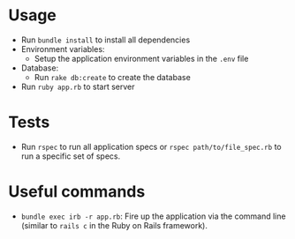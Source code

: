 # Usage
  - Run ``bundle install`` to install all dependencies
  - Environment variables:
    - Setup the application environment variables in the ``.env`` file
  - Database:
    - Run ``rake db:create`` to create the database
  - Run ``ruby app.rb`` to start server

# Tests
  - Run ``rspec`` to run all application specs or ``rspec path/to/file_spec.rb`` to run a specific set of specs.

# Useful commands
  - ``bundle exec irb -r app.rb``: Fire up the application via the command line (similar to ``rails c`` in the Ruby on Rails framework).
